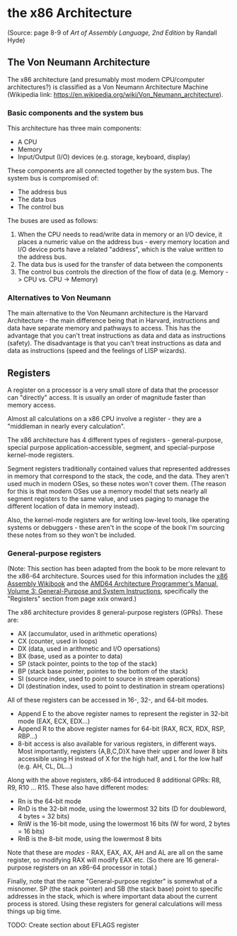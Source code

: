 # the x86 Architecture
(Source: page 8-9 of _Art of Assembly Language, 2nd Edition_ by Randall Hyde)


## The Von Neumann Architecture
The x86 architecture (and presumably most modern CPU/computer architectures?) is classified as a
Von Neumann Architecture Machine (Wikipedia link:
https://en.wikipedia.org/wiki/Von_Neumann_architecture).

### Basic components and the system bus
This architecture has three main components:
- A CPU
- Memory
- Input/Output (I/O) devices (e.g. storage, keyboard, display)

These components are all connected together by the system bus. The system bus is compromised of:
- The address bus
- The data bus
- The control bus

The buses are used as follows:
1. When the CPU needs to read/write data in memory or an I/O device, it places a numeric value on
   the address bus - every memory location and I/O device ports have a related "address", which is
   the value written to the address bus.
2. The data bus is used for the transfer of data between the components
3. The control bus controls the direction of the flow of data (e.g. Memory -> CPU vs. CPU -> Memory)

### Alternatives to Von Neumann
The main alternative to the Von Neumann architecture is the Harvard Architecture - the main
difference being that in Harvard, instructions and data have separate memory and pathways to access.
This has the advantage that you can't treat instructions as data and data as instructions (safety).
The disadvantage is that you can't treat instructions as data and data as instructions (speed and
the feelings of LISP wizards).

## Registers
A register on a processor is a very small store of data that the processor can "directly" access. It
is usually an order of magnitude faster than memory access.

Almost all calculations on a x86 CPU involve a register - they are a "middleman in nearly every
calculation".

The x86 architecture has 4 different types of registers - general-purpose, special purpose
application-accessible, segment, and special-purpose kernel-mode registers.

Segment registers traditionally contained values that represented addresses in memory that
correspond to the stack, the code, and the data. They aren't used much in modern OSes, so these
notes won't cover them. (The reason for this is that modern OSes use a memory model that sets nearly
all segment registers to the same value, and uses paging to manage the different location of data in
memory instead).

Also, the kernel-mode registers are for writing low-level tools, like operating systems or
debuggers - these aren't in the scope of the book I'm sourcing these notes from so they won't be
included.

### General-purpose registers
(Note: This section has been adapted from the book to be more relevant to the x86-64 architecture.
Sources used for this information includes the [x86 Assembly
Wikibook](https://en.wikibooks.org/wiki/X86_Assembly/X86_Architecture) and the [AMD64 Architecture
Programmer's Manual, Volume 3: General-Purpose and System
Instructions](https://www.amd.com/system/files/TechDocs/24594.pdf), specifically the "Registers"
section from page xxix onward.)

The x86 architecture provides 8 general-purpose registers (GPRs). These are:
- AX (accumulator, used in arithmetic operations)
- CX (counter, used in loops)
- DX (data, used in arithmetic and I/O opersations)
- BX (base, used as a pointer to data)
- SP (stack pointer, points to the top of the stack)
- BP (stack base pointer, pointes to the bottom of the stack)
- SI (source index, used to point to source in stream operations)
- DI (destination index, used to point to destination in stream operations)

All of these registers can be accessed in 16-, 32-, and 64-bit modes.
- Append E to the above register names to represent the register in 32-bit mode (EAX, ECX, EDX...)
- Append R to the above register names for 64-bit (RAX, RCX, RDX, RSP, RBP...)
- 8-bit access is also available for various registers, in different ways. Most importantly,
  registers {A,B,C,D}X have their upper and lower 8 bits accessible using H instead of X for the
  high half, and L for the low half (e.g. AH, CL, DL...)

Along with the above registers, x86-64 introduced 8 additional GPRs: R8, R9, R10 ... R15. These also
have different modes:
- Rn is the 64-bit mode
- RnD is the 32-bit mode, using the lowermost 32 bits (D for doubleword, 4 bytes = 32
  bits)
- RnW is the 16-bit mode, using the lowermost 16 bits (W for word, 2 bytes = 16 bits)
- RnB is the 8-bit mode, using the lowermost 8 bits

Note that these are _modes_ - RAX, EAX, AX, AH and AL are all on the same register, so modifying RAX
will modify EAX etc. (So there are 16 general-purpose registers on an x86-64 processor in total.)

Finally, note that the name "General-purpose register" is somewhat of a misnomer.  SP (the stack
pointer) and SB (the stack base) point to specific addresses in the stack, which is where important
data about the current process is stored. Using these registers for general calculations will mess
things up big time.

TODO: Create section about EFLAGS register
